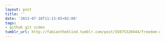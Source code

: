 ```yaml
---
layout: post
title: ''
date: '2013-07-10T11:13:05+02:00'
tags:
- github git video
tumblr_url: http://fabiantheblind.tumblr.com/post/55075320444/freedom-o-inside-github-1-by-github
---
```

